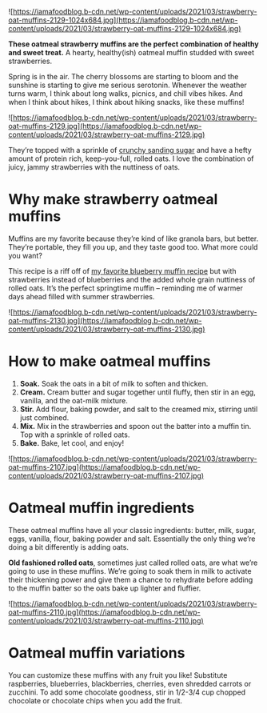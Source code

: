 ![https://iamafoodblog.b-cdn.net/wp-content/uploads/2021/03/strawberry-oat-muffins-2129-1024x684.jpg](https://iamafoodblog.b-cdn.net/wp-content/uploads/2021/03/strawberry-oat-muffins-2129-1024x684.jpg)

**These oatmeal strawberry muffins are the perfect combination of healthy and sweet treat.** A hearty, healthy(ish) oatmeal muffin studded with sweet strawberries.

Spring is in the air. The cherry blossoms are starting to bloom and the sunshine is starting to give me serious serotonin. Whenever the weather turns warm, I think about long walks, picnics, and chill vibes hikes. And when I think about hikes, I think about hiking snacks, like these muffins!

![https://iamafoodblog.b-cdn.net/wp-content/uploads/2021/03/strawberry-oat-muffins-2129.jpg](https://iamafoodblog.b-cdn.net/wp-content/uploads/2021/03/strawberry-oat-muffins-2129.jpg)

They’re topped with a sprinkle of [crunchy sanding sugar](https://amzn.to/3vm3G2Z) and have a hefty amount of protein rich, keep-you-full, rolled oats. I love the combination of juicy, jammy strawberries with the nuttiness of oats.

# **Why make strawberry oatmeal muffins**

Muffins are my favorite because they’re kind of like granola bars, but better. They’re portable, they fill you up, and they taste good too. What more could you want?

This recipe is a riff off of [my favorite blueberry muffin recipe](https://iamafoodblog.com/jordan-marshs-blueberry-muffins-recipe/) but with strawberries instead of blueberries and the added whole grain nuttiness of rolled oats. It’s the perfect springtime muffin – reminding me of warmer days ahead filled with summer strawberries.

![https://iamafoodblog.b-cdn.net/wp-content/uploads/2021/03/strawberry-oat-muffins-2130.jpg](https://iamafoodblog.b-cdn.net/wp-content/uploads/2021/03/strawberry-oat-muffins-2130.jpg)

# **How to make oatmeal muffins**

1. **Soak.** Soak the oats in a bit of milk to soften and thicken.
2. **Cream.** Cream butter and sugar together until fluffy, then stir in an egg, vanilla, and the oat-milk mixture.
3. **Stir.** Add flour, baking powder, and salt to the creamed mix, stirring until just combined.
4. **Mix.** Mix in the strawberries and spoon out the batter into a muffin tin. Top with a sprinkle of rolled oats.
5. **Bake.** Bake, let cool, and enjoy!

![https://iamafoodblog.b-cdn.net/wp-content/uploads/2021/03/strawberry-oat-muffins-2107.jpg](https://iamafoodblog.b-cdn.net/wp-content/uploads/2021/03/strawberry-oat-muffins-2107.jpg)

# **Oatmeal muffin ingredients**

These oatmeal muffins have all your classic ingredients: butter, milk, sugar, eggs, vanilla, flour, baking powder and salt. Essentially the only thing we’re doing a bit differently is adding oats.

**Old fashioned rolled oats**, sometimes just called rolled oats, are what we’re going to use in these muffins. We’re going to soak them in milk to activate their thickening power and give them a chance to rehydrate before adding to the muffin batter so the oats bake up lighter and fluffier.

![https://iamafoodblog.b-cdn.net/wp-content/uploads/2021/03/strawberry-oat-muffins-2110.jpg](https://iamafoodblog.b-cdn.net/wp-content/uploads/2021/03/strawberry-oat-muffins-2110.jpg)

# **Oatmeal muffin variations**

You can customize these muffins with any fruit you like! Substitute raspberries, blueberries, blackberries, cherries, even shredded carrots or zucchini. To add some chocolate goodness, stir in 1/2-3/4 cup chopped chocolate or chocolate chips when you add the fruit.
